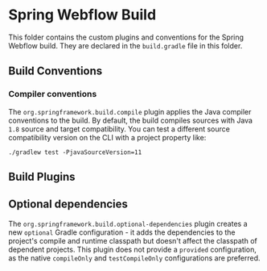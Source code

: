 # Spring Webflow Build

This folder contains the custom plugins and conventions for the Spring Webflow build.
They are declared in the `build.gradle` file in this folder.

## Build Conventions

### Compiler conventions

The `org.springframework.build.compile` plugin applies the Java compiler conventions to the build.
By default, the build compiles sources with Java `1.8` source and target compatibility.
You can test a different source compatibility version on the CLI with a project property like:

```
./gradlew test -PjavaSourceVersion=11
```

## Build Plugins

## Optional dependencies

The `org.springframework.build.optional-dependencies` plugin creates a new `optional`
Gradle configuration - it adds the dependencies to the project's compile and runtime classpath
but doesn't affect the classpath of dependent projects.
This plugin does not provide a `provided` configuration, as the native `compileOnly` and `testCompileOnly`
configurations are preferred.
